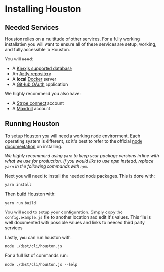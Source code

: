 # Installing Houston

## Needed Services

Houston relies on a multitude of other services. For a fully working
installation you will want to ensure all of these services are setup, working,
and fully accessible to Houston.

You will need:
- A [Knexjs supported database](http://knexjs.org/#Installation-node)
- An [Aptly repository](https://www.aptly.info/)
- A **local** [Docker](https://www.docker.com/) server
- A [GitHub OAuth](https://github.com/organizations/elementary/settings/applications) application

We highly recommend you also have:
- A [Stripe connect](https://dashboard.stripe.com/account/applications/settings) account
- A [Mandrill](https://mandrillapp.com) account

## Running Houston

To setup Houston you will need a working node environment. Each operating system
is different, so it's best to refer to the official
[node documentation](https://nodejs.org/en/download/) on installing.

_We highly recommend using `yarn` to keep your package versions in line with
what we use for production. If you would like to use npm instead, replace `yarn`
in the following commands with `npm`._

Next you will need to install the needed node packages. This is done with:
```shell
yarn install
```

Then build Houston with:
```shell
yarn run build
```

You will need to setup your configuration. Simply copy the `config.example.js`
file to another location and edit it's values. This file is well documented with
possible values and links to needed third party services.

Lastly, you can run houston with:
```shell
node ./dest/cli/houston.js
```

For a full list of commands run:
```shell
node ./dest/cli/houston.js --help
```
